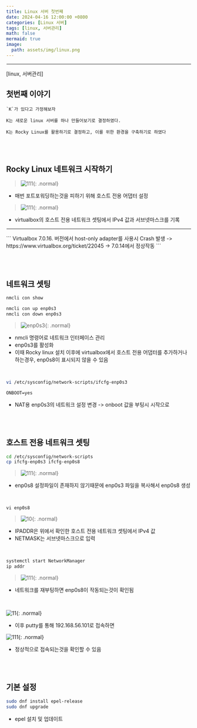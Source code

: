 ```yaml
---
title: Linux 서버 첫번째
date: 2024-04-16 12:00:00 +0800
categories: [Linux 서버]
tags: [linux, 서버관리]
math: false
mermaid: true
image:
  path: assets/img/linux.png
---
```


<hr style="border:1px solid white">
[linux, 서버관리]

## 첫번째 이야기
```
`K`가 있다고 가정해보자

K는 새로운 linux 서버를 하나 만들어보기로 결정하였다.

K는 Rocky Linux를 활용하기로 결정하고, 이를 위한 환경을 구축하기로 하였다
```

<br/><br/>

## Rocky Linux 네트워크 시작하기
> ![111](https://github.com/alphathx13/alphathx13.github.io/assets/163115993/20897852-e2d0-470a-9eb2-e8ddec931ceb){: .normal}
- 매번 포트포워딩하는것을 피하기 위해 호스트 전용 어댑터 설정

> ![111](https://github.com/alphathx13/alphathx13.github.io/assets/163115993/73cd2973-48ee-4e33-933f-2ee2fb0a1a73){: .normal}
- virtualbox의 호스트 전용 네트워크 셋팅에서 IPv4 값과 서브넷마스크를 기록

<hr style="border:1px solid white">
```
Virtualbox 7.0.16. 버전에서 host-only adapter를 사용시 Crash 발생
-> https://www.virtualbox.org/ticket/22045
-> 7.0.14에서 정상작동
```

<br/><br/>

## 네트워크 셋팅
```bash
nmcli con show

nmcli con up enp0s3
nmcli con down enp0s3
```
> ![enp0s3](https://github.com/alphathx13/alphathx13.github.io/assets/163115993/bd1c8bbe-e34d-4921-90e3-7c3ef907a542){: .normal}
- nmcli 명령어로 네트워크 인터페이스 관리
- enp0s3를 활성화
- 이때 Rocky linux 설치 이후에 virtualbox에서 호스트 전용 어댑터를 추가하거나 하는경우, enp0s8이 표시되지 않을 수 있음

<br/>

```bash
vi /etc/sysconfig/network-scripts/ifcfg-enp0s3
```
```vi
ONBOOT=yes
```
- NAT용 enp0s3의 네트워크 설정 변경 -> onboot 값을 부팅시 시작으로

<br/><br/>

## 호스트 전용 네트워크 셋팅
```bash
cd /etc/sysconfig/network-scripts
cp ifcfg-enp0s3 ifcfg-enp0s8
```
> ![111](https://github.com/alphathx13/alphathx13.github.io/assets/163115993/ef7c99cc-6a3b-4456-9a02-5c7180168486){: .normal}
- enp0s8 설정파일이 존재하지 않기때문에 enp0s3 파일을 복사해서 enp0s8 생성

<br/>

```vi
vi enp0s8
```
> ![10](https://github.com/alphathx13/alphathx13.github.io/assets/163115993/541d8a62-698b-4d94-b170-b8e6d819d106){: .normal}
- IPADDR은 위에서 확인한 호스트 전용 네트워크 셋팅에서 IPv4 값
- NETMASK는 서브넷마스크으로 입력

<br/>

```bash
systemctl start NetworkManager
ip addr
```
> ![111](https://github.com/alphathx13/alphathx13.github.io/assets/163115993/61ed6686-290b-4e10-aeb8-fb51db0399de){: .normal}
- 네트워크를 재부팅하면 enp0s8이 작동되는것이 확인됨

<br/>

![11](https://github.com/alphathx13/alphathx13.github.io/assets/163115993/fc8ed8ff-5c0c-434b-9dc9-03645fe96a93){: .normal}
- 이후 putty를 통해 192.168.56.101로 접속하면 

![111](https://github.com/alphathx13/alphathx13.github.io/assets/163115993/c1bd4204-65d2-4298-a5c2-a21ea5132f2c){: .normal}
- 정상적으로 접속되는것을 확인할 수 있음

<br/><br/>

## 기본 설정
```bash
sudo dnf install epel-release
sudo dnf upgrade
```
- epel 설치 및 업데이트


